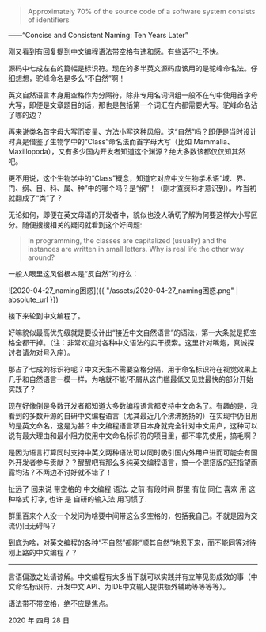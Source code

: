 > Approximately 70% of the source code of a software system consists of identifiers

——“Concise and Consistent Naming: Ten Years Later”

刚又看到有回复提到中文编程语法带空格有违和感。有些话不吐不快。

源码中七成左右的篇幅是标识符。现在的多半英文源码应该用的是驼峰命名法。仔细想想，驼峰命名是多么“不自然”啊！

英文自然语言本身用空格作为分隔符，除非专用名词词组一般不在句中使用首字母大写，即便是文章题目的话，那也是包括第一个词汇在内都需要大写。驼峰命名沾了哪的边？

再来说类名首字母大写而变量、方法小写这种风俗。这“自然”吗？即便是当时设计时真是借鉴了生物学中的“Class”命名法而首字母大写（比如 Mammalia、Maxillopoda），又有多少国内开发者知道这个渊源？绝大多数该都仅仅知其然吧。

更不用说，这个生物学中的“Class”概念，知道它对应中文生物学术语“域、界、门、纲、目、科、属、种”中的哪个吗？是“纲”！（刚才查资料才意识到）。咋当初就翻成了“类”了？

无论如何，即便在英文母语的开发者中，貌似也没人确切了解为何要这样大小写区分。随便搜搜相关的疑问就看到这个好问题:

> In programming, the classes are  capitalized (usually) and the instances are written in small letters.  Why is real life the other way around?

一般人眼里这风俗根本是“反自然”的好么：

![2020-04-27_naming困惑]({{ "/assets/2020-04-27_naming困惑.png" | absolute_url }})

接下来轮到中文编程了。

好嘛貌似最高优先级就是要设计出“接近中文自然语言”的语法，第一大条就是把空格全都干掉。（注：非常欢迎对各种中文语法的实干摸索。这里针对嘴炮，真诚探讨者请勿对号入座）。

那占了七成的标识符呢？中文天生不需要空格分隔，用于命名标识符在视觉效果上几乎和自然语言一模一样，为啥就不能/不屑从这门槛最低又见效最快的部分开始实践了？

现在好像倒是多数开发者都知道大多数编程语言都支持中文命名了。有趣的是，我看到的多数开源的自研中文编程语言（尤其最近几个沸沸扬扬的）在实现中仍旧用的是英文命名，这是为甚？中文编程语言项目本身就完全针对中文用户，这种可以说有最大理由和最小阻力使用中文命名标识符的项目里，都不率先使用，搞毛啊？

是因为语言打算同时支持中英文两种语法可以同时吸引国内外用户进而可能会有国外开发者参与贡献？？醒醒吧有那么多纯英文编程语言，搞一个混搭版的还指望雨露均沾？不两边不讨好就不错了！

扯远了 回来说 带空格的 中文编程 语法. 之前 有段时间 群里 有位 同仁 喜欢 用 这种格式 打字, 也许 是 自研的输入法 用习惯了.

群里百来个人没一个发问为啥要中间带这么多空格的，包括我自己。不就是因为交流仍旧无碍吗？

到底为啥，对英文编程的各种“不自然”都能“顺其自然”地忍下来，而不能同等对待刚上路的中文编程？？

------------------

言语偏激之处请谅解。中文编程有太多当下就可以实践并有立竿见影成效的事（中文命名标识符、开发中文 API、为IDE中文输入提供额外辅助等等等等）。

语法带不带空格，绝不应是焦点。



2020 年 四月 28 日